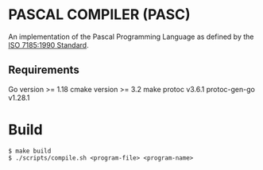 # PASCAL COMPILER (PASC)

An implementation of the Pascal Programming Language as defined by the [ISO 7185:1990 Standard](docs/pascal-iso7185.pdf). 

## Requirements
Go version >= 1.18
cmake version >= 3.2
make
protoc v3.6.1
protoc-gen-go v1.28.1

# Build
```
$ make build
$ ./scripts/compile.sh <program-file> <program-name> 
```